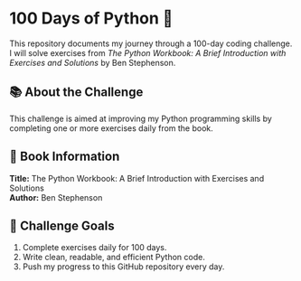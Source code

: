 # 100 Days of Python 🐍  
This repository documents my journey through a 100-day coding challenge. I will solve exercises from *The Python Workbook: A Brief Introduction with Exercises and Solutions* by Ben Stephenson.

## 📚 About the Challenge  
This challenge is aimed at improving my Python programming skills by completing one or more exercises daily from the book.

## 📖 Book Information  
**Title:** The Python Workbook: A Brief Introduction with Exercises and Solutions  
**Author:** Ben Stephenson  

## 🚀 Challenge Goals  
1. Complete exercises daily for 100 days.  
2. Write clean, readable, and efficient Python code.  
3. Push my progress to this GitHub repository every day.
